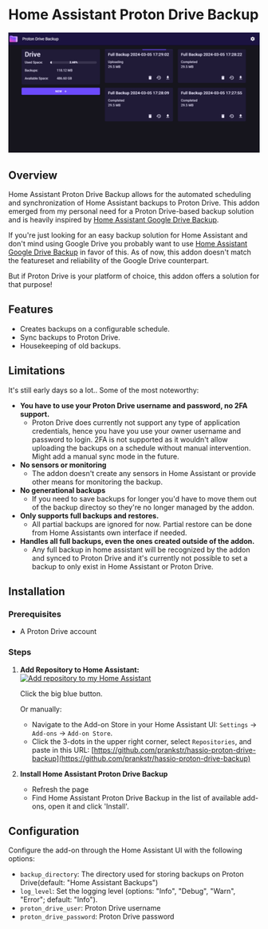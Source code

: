 # Home Assistant Proton Drive Backup
![Home Page Preview](images/home.png "Home Assistant Proton Drive Backup")

## Overview
Home Assistant Proton Drive Backup allows for the automated scheduling and synchronization of Home Assistant backups to Proton Drive. This addon emerged from my personal need for a Proton Drive-based backup solution and is heavily inspired by [Home Assistant Google Drive Backup](https://github.com/sabeechen/hassio-google-drive-backup).

If you're just looking for an easy backup solution for Home Assistant and don't mind using Google Drive you probably want to use [Home Assistant Google Drive Backup](https://github.com/sabeechen/hassio-google-drive-backup) in favor of this. As of now, this addon doesn't match the featureset and reliability of the Google Drive counterpart.

But if Proton Drive is your platform of choice, this addon offers a solution for that purpose!

## Features
- Creates backups on a configurable schedule.
- Sync backups to Proton Drive.
- Housekeeping of old backups.

## Limitations
It's still early days so a lot.. Some of the most noteworthy:

- **You have to use your Proton Drive username and password, no 2FA support.**
  - Proton Drive does currently not support any type of application credentials, hence you have you use your owner username and password to login. 2FA is not supported as it wouldn't allow uploading the backups on a schedule without manual intervention. Might add a manual sync mode in the future.
- **No sensors or monitoring**
  - The addon doesn't create any sensors in Home Assistant or provide other means for monitoring the backup.
- **No generational backups**
  - If you need to save backups for longer you'd have to move them out of the backup directoy so they're no longer managed by the addon.
- **Only supports full backups and restores.**
  - All partial backups are ignored for now. Partial restore can be done from Home Assistants own interface if needed.
- **Handles all full backups, even the ones created outside of the addon.**
  - Any full backup in home assistant will be recognized by the addon and synced to Proton Drive and it's currently not possible to set a backup to only exist in Home Assistant or Proton Drive.

## Installation

### Prerequisites
- A Proton Drive account

### Steps
1. **Add Repository to Home Assistant:**
   [![Add repository to my Home Assistant](https://my.home-assistant.io/badges/supervisor_add_addon_repository.svg)](https://my.home-assistant.io/redirect/supervisor_add_addon_repository/?repository_url=https%3A%2F%2Fgithub.com%2Fprankstr%2Fhassio-proton-drive-backup) 

    Click the big blue button.
    
    Or manually:
   - Navigate to the Add-on Store in your Home Assistant UI: `Settings` -> `Add-ons` -> `Add-on Store`.
   - Click the 3-dots in the upper right corner, select `Repositories`, and paste in this URL: [https://github.com/prankstr/hassio-proton-drive-backup](https://github.com/prankstr/hassio-proton-drive-backup)

2. **Install Home Assistant Proton Drive Backup**
   - Refresh the page
   - Find Home Assistant Proton Drive Backup in the list of available add-ons, open it and click 'Install'.

## Configuration
Configure the add-on through the Home Assistant UI with the following options:
- `backup_directory`: The directory used for storing backups on Proton Drive(default: "Home Assistant Backups")
- `log_level`: Set the logging level (options: "Info", "Debug", "Warn", "Error"; default: "Info").
- `proton_drive_user`: Proton Drive username
- `proton_drive_password`: Proton Drive password
